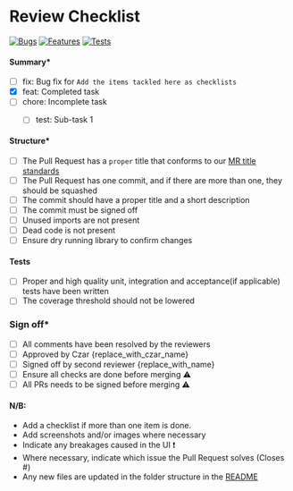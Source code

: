 # Review Checklist

[![Bugs](https://img.shields.io/badge/BugFixes-0-red.svg?style=for-the-badge)](https://shields.io/) [![Features](https://img.shields.io/badge/Features-0-orange?style=for-the-badge)](https://shields.io/) [![Tests](https://img.shields.io/badge/Tests-0-success.svg?style=for-the-badge)](https://shields.io/)

#### Summary*

- [ ] fix: Bug fix for `Add the items tackled here as checklists`
- [x] feat: Completed task
- [ ] chore: Incomplete task
  - [ ] test: Sub-task 1


#### Structure*

- [ ] The Pull Request has a `proper` title that conforms to our [MR title standards](https://gist.github.com/mikepea/863f63d6e37281e329f8)
- [ ] The Pull Request has one commit, and if there are more than one, they should be squashed
- [ ] The commit should have a proper title and a short description
- [ ] The commit must be signed off
- [ ] Unused imports are not present
- [ ] Dead code is not present
- [ ] Ensure dry running library to confirm changes

#### Tests

- [ ] Proper and high quality unit, integration and acceptance(if applicable) tests have been written
- [ ] The coverage threshold should not be lowered

### Sign off*

- [ ] All comments have been resolved by the reviewers
- [ ] Approved by Czar {replace_with_czar_name}
- [ ] Signed off by second reviewer {replace_with_name}
- [ ] Ensure all checks are done before merging :warning:
- [ ] All PRs needs to be signed before merging :warning:

#### N/B:

- Add a checklist if more than one item is done.
- Add screenshots and/or images where necessary
- Indicate any breakages caused in the UI :exclamation:
- Where necessary, indicate which issue the Pull Request solves (Closes #)
- Any new files are updated in the folder structure in the [README](../../README.md)
